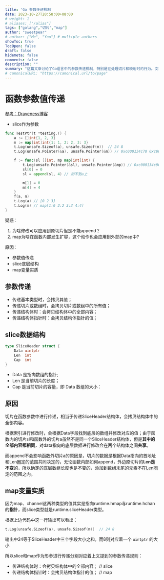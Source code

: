 ```yaml
---
title: 'Go 参数传递机制'
date: 2023-10-27T20:58:00+08:00
# weight: 1
# aliases: ["/alias"]
tags: ["golang","切片","map"]
author: "sweetpear"
# author: ["Me", "You"] # multiple authors
showToc: true
TocOpen: false
draft: false
hidemeta: false
comments: false
description: ""
summary: "这篇文章讨论了Go语言中的参数传递机制，特别是在处理切片和映射时的行为。文章提到参数传递规则、切片结构和共享、修改和添加元素的影响，以及映射的实质。"
# canonicalURL: "https://canonical.url/to/page"
---
```

# 函数参数值传递

[参考：Draveness博客](https://draveness.me/golang/docs/part2-foundation/ch03-datastructure/golang-array-and-slice/)

* slice作为参数
```go
func TestPtr(t *testing.T) {
	a := []int{1, 2, 3}
	m := map[int]int{1: 1, 2: 2, 3: 3}
	t.Log(unsafe.Sizeof(a), unsafe.Sizeof(m))  // 24 8
	t.Log(unsafe.Pointer(&a), unsafe.Pointer(&m)) // 0xc000134c78 0xc0001287d0

	f := func(sl []int, mp map[int]int) {
		t.Log(unsafe.Pointer(&sl), unsafe.Pointer(&mp)) // 0xc000134c90 0xc0001287d8
		sl[0] = 0
		sl = append(sl, 4) // 加不到a上

		m[1] = 0
		m[4] = 4
	}
	f(a, m)
	t.Log(a) // [0 2 3]
	t.Log(m) // map[1:0 2:2 3:3 4:4]
}
```

疑惑：
1. 为啥修改可以应用到原切片但是不能append？
2. map为啥在函数内部发生扩容，这个动作也会应用到外部的map中?

原因：

* 参数值传递
* slice底层结构
* map变量实质

## 参数传递

* 传递基本类型时，会拷贝其值；
* 传递切片或数组时，会拷贝切片或数组中的所有值；
* 传递结构体时：会拷贝结构体中的全部内容；
* 传递结构体指针时：会拷贝结构体指针的值；

## slice数据结构

```go
type SliceHeader struct {
	Data uintptr
	Len  int
	Cap  int
}
```
* Data 是指向数组的指针;
* Len 是当前切片的长度；
* Cap 是当前切片的容量，即 Data 数组的大小：


## 原因
切片在函数参数中进行传递，相当于传递SliceHeader结构体，会拷贝结构体中的全部内容。

根据索引进行修改时，会根据Data字段找到底层的数组并修改对应的值；由于函数内的切片sl和函数外的切片a虽然不是同一个SliceHeader结构体，但是**其中的全部内容都相同**，对data指向的底层数据进行修改会在两个结构体之间**共享**。

而append不会影响函数外切片a的原因是，切片的数据是根据Data指向的首地址和Len圈定的范围共同决定的，无论函数内部如何append，外边原切片的**Len是不变**的，所以确定的底层数组长度也是不变的，添加到数组末尾的元素不在Len圈定的范围之内。

## map变量实质

因为map、channel这两种类型的值其实是指向runtime.hmap与runtime.hchan的**指针**，而slice类型就是runtime.sliceHeader类型。

根据上边代码中这一行输出可以看出：

```go
t.Log(unsafe.Sizeof(a), unsafe.Sizeof(m))  // 24 8
```

输出中24等于SliceHeader中三个字段大小之和，而8则对应着一个 `uintptr` 的大小

所以slice和map作为形参进行传递分别对应着上文提到的参数传递规则：

* 传递结构体时：会拷贝结构体中的全部内容；  // slice
* 传递结构体指针时：会拷贝结构体指针的值；  // map
